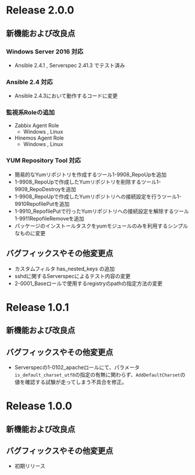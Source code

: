# Release 2.0.0
## 新機能および改良点

### Windows Server 2016 対応

- Ansible 2.4.1 , Serverspec 2.41.3 でテスト済み

### Ansible 2.4 対応

- Ansible 2.4.3において動作するコードに変更

### 監視系Roleの追加

- Zabbix Agent Role
  - Windows , Linux 
- Hinemos Agent Role
  - Windows , Linux 

### YUM Repository Tool 対応

- 簡易的なYumリポジトリを作成するツール1-9908_RepoUpを追加
- 1-9908_RepoUpで作成したYumリポジトリを削除するツール1-9909_RepoDestroyを追加
- 1-9908_RepoUpで作成したYumリポジトリへの接続設定を行うツール1-9910RepofilePutを追加
- 1-9910_RepofilePutで行ったYumリポジトリへの接続設定を解除するツール1-9911RepofileRemoveを追加
- パッケージのインストールタスクをyumモジュールのみを利用するシンプルなものに変更

## バグフィックスやその他変更点

- カスタムフィルタ has_nested_keys の追加
- sshdに関するServerspecによるテスト内容の変更
- 2-0001_Baseロールで使用するregistryのpathの指定方法の変更

# Release 1.0.1
## 新機能および改良点
## バグフィックスやその他変更点
- Serverspecの1-0102_apacheロールにて、パラメータ`is_default_charset_utf8`の指定の有無に関わらず、`AddDefaultCharset`の値を確認する試験が走ってしまう不具合を修正。

# Release 1.0.0
## 新機能および改良点
## バグフィックスやその他変更点
- 初期リリース
